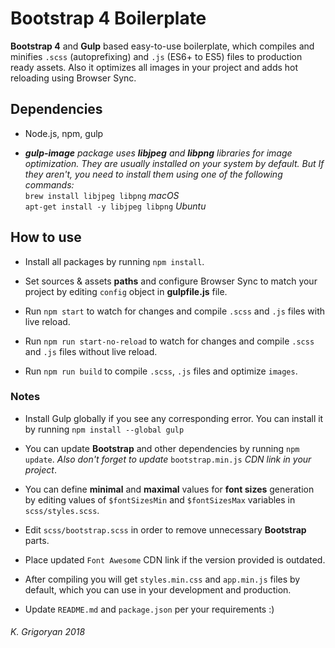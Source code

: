 # Bootstrap 4 Boilerplate

 **Bootstrap 4** and **Gulp** based easy-to-use boilerplate, which compiles and minifies `.scss` (autoprefixing) and 
 `.js` (ES6+ to ES5) files to production ready assets. Also it optimizes all images in your project and adds hot 
 reloading using Browser Sync.

## Dependencies
- Node.js, npm, gulp

- _**gulp-image** package uses **libjpeg** and **libpng** libraries for image optimization. They are usually installed 
on your system by default. But If they aren't, you need to install them using one of the following commands:_  
`brew install libjpeg libpng` _macOS_  
`apt-get install -y libjpeg libpng` _Ubuntu_

## How to use
- Install all packages by running `npm install`.

- Set sources & assets **paths** and configure Browser Sync to match your project by editing `config` object in **gulpfile.js** file.

- Run `npm start` to watch for changes and compile `.scss` and `.js` files with live reload.

- Run `npm run start-no-reload` to watch for changes and compile `.scss` and `.js` files without live reload.

- Run `npm run build` to compile `.scss`, `.js` files and optimize `images`.

### Notes
- Install Gulp globally if you see any corresponding error. You can install it by running `npm install --global gulp`

- You can update **Bootstrap** and other dependencies by running `npm update`. *Also don't forget to update* 
`bootstrap.min.js` *CDN link in your project*.

- You can define **minimal** and **maximal** values for **font sizes** generation by editing values of `$fontSizesMin` 
and `$fontSizesMax` variables in `scss/styles.scss`.

- Edit `scss/bootstrap.scss` in order to remove unnecessary **Bootstrap** parts.

- Place updated `Font Awesome` CDN link if the version provided is outdated.

- After compiling you will get `styles.min.css` and `app.min.js` files by default, which you can use in your 
development and production.

- Update `README.md` and `package.json` per your requirements :)

###### K. Grigoryan 2018

